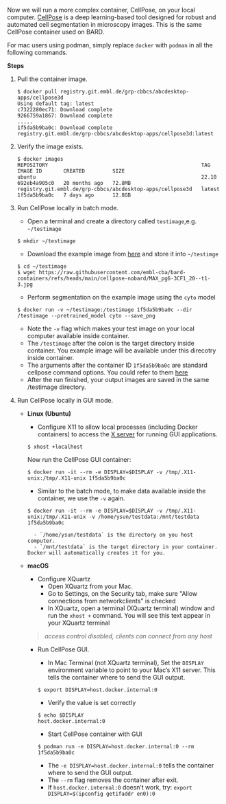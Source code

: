 Now we will run a more complex container, CellPose, on your local computer. [CellPose](https://www.cellpose.org/) is a deep learning-based tool designed for robust and automated cell segmentation in microscopy images. This is the same CellPose container used on BARD. 

For mac users using podman, simply replace `docker` with `podman` in all the following commands.

**Steps**

1. Pull the container image.
    
    ```
    $ docker pull registry.git.embl.de/grp-cbbcs/abcdesktop-apps/cellpose3d
    Using default tag: latest
    c7322280ec71: Download complete 
    9266759a1867: Download complete 
    .....
    1f5da5b9ba0c: Download complete 
    registry.git.embl.de/grp-cbbcs/abcdesktop-apps/cellpose3d:latest

    ```

2. Verify the image exists.
    ```
    $ docker images
    REPOSITORY                                                  TAG                  IMAGE ID       CREATED         SIZE
    ubuntu                                                      22.10                692eb4a905c0   20 months ago   72.8MB
    registry.git.embl.de/grp-cbbcs/abcdesktop-apps/cellpose3d   latest               1f5da5b9ba0c   7 days ago      12.8GB
    ```

3. Run CellPose locally in batch mode.
    - Open a terminal and create a directory called `testimage`,e.g. `~/testimage`
    ```
    $ mkdir ~/testimage
    ```

    - Download the example image from [here](https://raw.githubusercontent.com/embl-cba/bard-containers/refs/heads/main/cellpose-nobard/MAX_pg6-3CF1_20--t1-3.jpg) and store it into `~/testimge`
    ```
    $ cd ~/testimage
    $ wget https://raw.githubusercontent.com/embl-cba/bard-containers/refs/heads/main/cellpose-nobard/MAX_pg6-3CF1_20--t1-3.jpg
    ```

    - Perform segmentation on the example image using the `cyto` model
    ```
    $ docker run -v ~/testimage:/testimage 1f5da5b9ba0c --dir /testimage --pretrained_model cyto --save_png
    ```

    - Note the `-v` flag which makes your test image on your local computer available inside container.
    - The `/testimage` after the colon is the target directory inside container. You example image will be available under this direcotry inside container.
    - The arguments after the container ID `1f5da5b9ba0c` are standard cellpose command options. You could refer to them [here](https://cellpose.readthedocs.io/en/latest/command.html)
    - After the run finished, your output images are saved in the same /testimage directory.


4. Run CellPose locally in GUI mode.
    - **Linux (Ubuntu)**
        - Configure X11 to allow local processes (including Docker containers) to access the [X server](https://en.wikipedia.org/wiki/X_Window_System) for running GUI applications.

        ```
        $ xhost +localhost
        ```
        
        Now run the CellPose GUI container:

        ```
        $ docker run -it --rm -e DISPLAY=$DISPLAY -v /tmp/.X11-unix:/tmp/.X11-unix 1f5da5b9ba0c
        ```

        - Similar to the batch mode, to make data available inside the container, we use the `-v` again.
        ```
        $ docker run -it --rm -e DISPLAY=$DISPLAY -v /tmp/.X11-unix:/tmp/.X11-unix -v /home/ysun/testdata:/mnt/testdata 1f5da5b9ba0c
        ```
            - `/home/ysun/testdata` is the directory on you host computer.
            - `/mnt/testdata` is the target directory in your container. Docker will automatically creates it for you.
    
    - **macOS**
        - Configure XQuartz
            - Open XQuartz from your Mac.
            - Go to Settings, on the Security tab, make sure "Allow connections from networkclients" is checked
            - In XQuartz, open a terminal (XQuartz terminal) window and run the `xhost +` command. You will see this text appear in your XQuartz terminal 
         
        >   _access control disabled, clients can connect from any host_
        
        - Run CellPose GUI.
            - In Mac Terminal (not XQuartz terminal), Set the `DISPLAY` environment variable to point to your Mac’s X11 server. This tells the container where to send the GUI output.

            ```
            $ export DISPLAY=host.docker.internal:0
            ```
                 
            - Verify the value is set correctly

            ```
            $ echo $DISPLAY
            host.docker.internal:0
            ```

            - Start CellPose container with GUI

            ```
            $ podman run -e DISPLAY=host.docker.internal:0 --rm 1f5da5b9ba0c
            ```

            - The `-e DISPLAY=host.docker.internal:0` tells the container where to send the GUI output.
            - The `--rm` flag removes the container after exit.
            - If `host.docker.internal:0` doesn’t work, try: `export DISPLAY=$(ipconfig getifaddr en0):0`